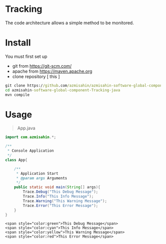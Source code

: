# Tracking

The code architecture allows a simple method to be monitored.

# Install

You must first set up
* git from https://git-scm.com/ 
* apache from https://maven.apache.org
* clone repository [ this ]
```cmd
git clone https://github.com/azmisahin/azmisahin-software-global-component-Tracking-java.git
cd azmisahin-software-global-component-Tracking-java
mvn compile
```

# Usage

> App.java

```java
import com.azmisahin.*;

/**
 * Console Application
 */
class App{

    /**
     * Application Start
     * @param args Arguments
     */
    public static void main(String[] args){
        Trace.Debug("This Debug Message");
        Trace.Info("This Info Message");
        Trace.Warning("This Warning Message");
        Trace.Error("This Error Message");
    }
}
```
>

```
<span style="color:green">This Debug Message</span>
<span style="color:cyan">This Info Message</span>
<span style="color:yellow">This Warning Message</span>
<span style="color:red">This Error Message</span>
```